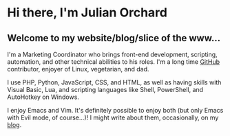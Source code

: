 <!--
page_title: Homepage | Website and Blog
page_description: A space on the internet belonging to Julian Orchard; Marketing Coordinator, internet enjoyer.
page_status: published
page_head: large
-->

# Hi there, I'm Julian Orchard

## Welcome to my website/blog/slice of the www...

I'm a Marketing Coordinator who brings front-end development, scripting, automation, and other technical abilities to his roles. I'm a long time [GitHub](https://github.com/julianorchard/) contributor, enjoyer of Linux, vegetarian, and dad.

I use PHP, Python, JavaScript, CSS, and HTML, as well as having skills with Visual Basic, Lua, and scripting languages like Shell, PowerShell, and AutoHotkey on Windows.

I enjoy Emacs and Vim. It's definitely possible to enjoy both (but only Emacs with Evil mode, of course...)! I might write about them, occasionally, on my [blog](/posts/).
